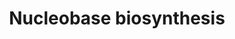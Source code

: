 ---
authors:
- ReactomeTeam
description: The purine ribonucleotide inosine 5'-monophosphate (IMP) is assembled
  on 5-phospho-alpha-D-ribose 1-diphosphate (PRPP), with atoms derived from aspartate,
  glutamine, glycine, N10-formyl-tetrahydrofolate, and carbon dioxide.  Although several
  of the individual reactions in this sequence are reversible, as indicated by the
  double-headed arrows in the diagram, other irreversible steps drive the pathway
  in the direction of IMP synthesis in the normal cell.  All of these reactions are
  thus annotated here only in the direction of IMP synthesis.  Guanosine 5'-monophosphate
  (GMP) and adenosine 5'-monophosphate (AMP) are synthesized from IMP (Zalkin & Dixon
  1992).<p>The pyrimidine orotate (orotic acid) is synthesized in a sequence of four
  reactions, deriving its atoms from glutamine, bicarbonate, and aspartate. A single
  multifunctional cytosolic enzyme catalyzes the first three of these reactions, while
  the last one is catalyzed by an enzyme associated with the inner mitochondrial membrane.
  In two further reactions, catalyzed by a bifunctional cytosolic enzyme, orotate
  reacts with 1-phosphoribosyl 5-pyrophosphate (PRPP) to yield orotidine 5'-monophosphate,
  which is decarboxylated to yield uridine 5'-monophosphate (UMP). While several individual
  reactions in this pathway are reversible, other irreversible reactions drive the
  pathway in the direction of UMP biosynthesis in the normal cell. All reactions are
  thus annotated here only in the forward direction.<p>This pathway has been most
  extensively analyzed at the genetic and biochemical level in hamster cell lines.
  All three enzymes have also been purified from human sources, however, and the key
  features of these reactions have been confirmed from studies of this human material
  (Jones 1980).<p>All other pyrimidines are synthesized from UMP. The reactions annotated
  here, catalyzed by dCMP deaminase and dUTP diphosphatase yield dUMP, which in turn
  is converted to TMP by thymidylate synthase.  View original pathway at [http://www.reactome.org/PathwayBrowser/#DIAGRAM=8956320
  Reactome].
last-edited: 2021-01-25
organisms:
- Homo sapiens
redirect_from:
- /index.php/Pathway:WP4084
- /instance/WP4084
schema-jsonld:
- '@context': https://schema.org/
  '@id': https://wikipathways.github.io/pathways/WP4084.html
  '@type': Dataset
  creator:
    '@type': Organization
    name: WikiPathways
  description: The purine ribonucleotide inosine 5'-monophosphate (IMP) is assembled
    on 5-phospho-alpha-D-ribose 1-diphosphate (PRPP), with atoms derived from aspartate,
    glutamine, glycine, N10-formyl-tetrahydrofolate, and carbon dioxide.  Although
    several of the individual reactions in this sequence are reversible, as indicated
    by the double-headed arrows in the diagram, other irreversible steps drive the
    pathway in the direction of IMP synthesis in the normal cell.  All of these reactions
    are thus annotated here only in the direction of IMP synthesis.  Guanosine 5'-monophosphate
    (GMP) and adenosine 5'-monophosphate (AMP) are synthesized from IMP (Zalkin &
    Dixon 1992).<p>The pyrimidine orotate (orotic acid) is synthesized in a sequence
    of four reactions, deriving its atoms from glutamine, bicarbonate, and aspartate.
    A single multifunctional cytosolic enzyme catalyzes the first three of these reactions,
    while the last one is catalyzed by an enzyme associated with the inner mitochondrial
    membrane. In two further reactions, catalyzed by a bifunctional cytosolic enzyme,
    orotate reacts with 1-phosphoribosyl 5-pyrophosphate (PRPP) to yield orotidine
    5'-monophosphate, which is decarboxylated to yield uridine 5'-monophosphate (UMP).
    While several individual reactions in this pathway are reversible, other irreversible
    reactions drive the pathway in the direction of UMP biosynthesis in the normal
    cell. All reactions are thus annotated here only in the forward direction.<p>This
    pathway has been most extensively analyzed at the genetic and biochemical level
    in hamster cell lines. All three enzymes have also been purified from human sources,
    however, and the key features of these reactions have been confirmed from studies
    of this human material (Jones 1980).<p>All other pyrimidines are synthesized from
    UMP. The reactions annotated here, catalyzed by dCMP deaminase and dUTP diphosphatase
    yield dUMP, which in turn is converted to TMP by thymidylate synthase.  View original
    pathway at [http://www.reactome.org/PathwayBrowser/#DIAGRAM=8956320 Reactome].
  keywords:
  - (S)-dihydroorotate
  - L-Glu
  - dihydroorotate
  - 'FMN '
  - 'ADSL '
  - 'IMPDH1 '
  - THF
  - orotate
  - 'UMPS '
  - CAP
  - GDP
  - FAICAR
  - ADP
  - ATIC dimer
  - D-Fructose
  - AICAR
  - QH2
  - N-carbamoyl-L-aspartate
  - 'ATIC '
  - 'DHODH '
  - UMPS dimer
  - FGAM
  - dehydrogenase
  - ADSS, ADSSL1 dimers
  - GMPS
  - PRA
  - CO2
  - lyase tetramer
  - 'CAD '
  - NAD+
  - 'PPAT '
  - UMP
  - PPi
  - 'PAICS '
  - LHPP:Mg2+ dimer
  - Pi
  - GTP
  - 'ADSSL1 '
  - 1,6-bisphosphate
  - adenylosuccinate
  - PPAT dimer
  - PRGA
  - ADS
  - H+
  - AIR
  - PRPP
  - GART
  - H2O
  - L-Asp
  - SAICAR
  - 'IMPDH2 '
  - 'S '
  - CoQ
  - Gly
  - FUMA
  - PAICS octamer
  - IMPDH tetramers
  - 5'-monophosphate
  - PFAS
  - 10-formyl-THF
  - 'LHPP '
  - 'Mg2+ '
  - CAIR
  - orotidine
  - L-Gln
  - IMPDH inhibitors
  - NADH
  - IMPDH
  - N-Formyl-GAR
  - CAD hexamer
  - IMP
  - GMP
  - 'mycophenolic acid '
  - AMP
  - tetramers:IMPDH
  - PPAT tetramer
  - 'Fe2+ '
  - 'ADSS '
  - ATP
  - HCO3-
  - XMP
  - holoenzyme
  - inhibitors
  license: CC0
  name: Nucleobase biosynthesis
seo: CreativeWork
title: Nucleobase biosynthesis
wpid: WP4084
---
